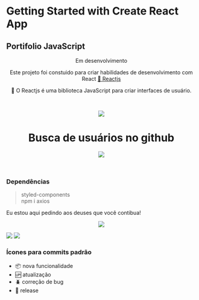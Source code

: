 # Getting Started with Create React App

## Portifolio JavaScript
<p align="center">Em desenvolvimento</p>
<p align="center">Este projeto foi constuido para criar habilidades de desenvolvimento com React  <a href="https://pt-br.reactjs.org/">🔗 Reactjs</a></p>
<p align="center">🚀 O Reactjs  é uma biblioteca JavaScript para criar interfaces de usuário.</p><br>


<p align="center"><img src="https://media.giphy.com/media/mSKMcT3Xqe8s8/giphy.gif"/></p>

<h1 align="center">Busca de usuários no github</h1>
<p align="center"><img src="https://media.giphy.com/media/8p6IMJcnkdn43XkYbw/giphy.gif"/></p><br>



### Dependências <br/>
 >styled-components <br> 
 >npm i axios  <br> 



Eu estou aqui pedindo aos deuses que você contibua! 

<p align="center"><img src="https://media.giphy.com/media/10kRzcdynCwUj6/giphy.gif"/></p>

[<img src="https://img.shields.io/badge/medium-%2312100E.svg?&style=for-the-badge&logo=medium&logoColor=white" />](https://devmarilia-frontend.medium.com/)  [<img src="https://img.shields.io/badge/linkedin-%230077B5.svg?&style=for-the-badge&logo=linkedin&logoColor=white" />](https://www.linkedin.com/in/mar%C3%ADlia-lemos-b2565316a/)
### Ícones para commits padrão

- :package: nova funcionalidade
- :up: atualização
- :beetle: correção de bug
- :checkered_flag: release  <br/> <br/>



